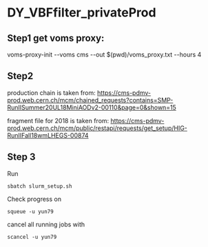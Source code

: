 # DY_VBFfilter_privateProd

## Step1 get voms proxy: 
voms-proxy-init --voms cms --out $(pwd)/voms_proxy.txt --hours 4

## Step2



production chain is taken from: https://cms-pdmv-prod.web.cern.ch/mcm/chained_requests?contains=SMP-RunIISummer20UL18MiniAODv2-00110&page=0&shown=15

fragment file for 2018 is taken from: https://cms-pdmv-prod.web.cern.ch/mcm/public/restapi/requests/get_setup/HIG-RunIIFall18wmLHEGS-00874


## Step 3

Run
```
sbatch slurm_setup.sh 

```

Check progress on
```
squeue -u yun79

```

cancel all running jobs with
```
scancel -u yun79

```